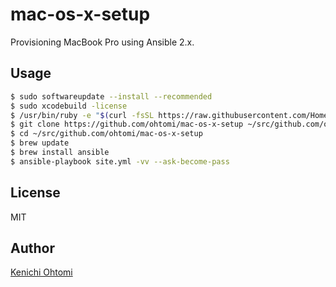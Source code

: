 # mac-os-x-setup

Provisioning MacBook Pro using Ansible 2.x.

## Usage

```bash
$ sudo softwareupdate --install --recommended
$ sudo xcodebuild -license
$ /usr/bin/ruby -e "$(curl -fsSL https://raw.githubusercontent.com/Homebrew/install/master/install)"
$ git clone https://github.com/ohtomi/mac-os-x-setup ~/src/github.com/ohtomi/mac-os-x-setup
$ cd ~/src/github.com/ohtomi/mac-os-x-setup
$ brew update
$ brew install ansible
$ ansible-playbook site.yml -vv --ask-become-pass
```

## License

MIT

## Author

[Kenichi Ohtomi](https://github.com/ohtomi)
